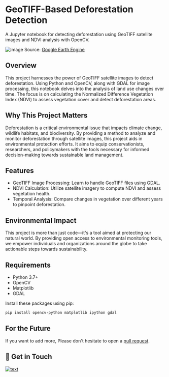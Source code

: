 # GeoTIFF-Based Deforestation Detection
A Jupyter notebook for detecting deforestation using GeoTIFF satellite images and NDVI analysis with OpenCV.

![image](https://github.com/Brandi-Kinard/python-opencv-geoTIFF-deforestation/assets/52756042/97b49188-7c63-4fe2-8d25-ff0abc52e745)
Source: [Google Earth Engine](https://earthengine.google.com/)


## Overview
This project harnesses the power of GeoTIFF satellite images to detect deforestation. Using Python and OpenCV, along with GDAL for image processing, this notebook delves into the analysis of land use changes over time. The focus is on calculating the Normalized Difference Vegetation Index (NDVI) to assess vegetation cover and detect deforestation areas.

## Why This Project Matters
Deforestation is a critical environmental issue that impacts climate change, wildlife habitats, and biodiversity. By providing a method to analyze and monitor deforestation through satellite images, this project aids in environmental protection efforts. It aims to equip conservationists, researchers, and policymakers with the tools necessary for informed decision-making towards sustainable land management.

## Features
- GeoTIFF Image Processing: Learn to handle GeoTIFF files using GDAL.
- NDVI Calculation: Utilize satellite imagery to compute NDVI and assess vegetation health.
- Temporal Analysis: Compare changes in vegetation over different years to pinpoint deforestation.

## Environmental Impact
This project is more than just code—it's a tool aimed at protecting our natural world. By providing open access to environmental monitoring tools, we empower individuals and organizations around the globe to take actionable steps towards sustainability.

## Requirements
- Python 3.7+
- OpenCV
- Matplotlib
- GDAL

Install these packages using pip:
```bash
pip install opencv-python matplotlib ipython gdal
```

## For the Future
If you want to add more, Please don't hesitate to open a [pull request](https://github.com/Brandi-Kinard/python-opencv-geoTIFF-deforestation/pulls).

## 👋 Get in Touch
[![text](https://img.shields.io/badge/LinkedIn-0077B5?style=for-the-badge&logo=linkedin&logoColor=white)](https://www.linkedin.com/in/brandi-kinard)
